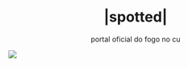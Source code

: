 <h1 align="center">|spotted|</h1>
<p align="center">portal oficial do fogo no cu</p>
<img src="https://img.shields.io/twitter/url?style=social&url=https%3A%2F%2Ftwitter.com%2FSpotted_do_tt"/>
